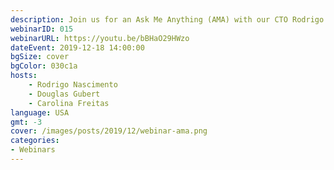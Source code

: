 ```yaml
---
description: Join us for an Ask Me Anything (AMA) with our CTO Rodrigo Nascimento. Rodrigo will be answering your questions live and discussing current developments, product launches and much much more. Join us in the <a class="button--link" href="https://open.rocket.chat/group/kgzels-7-wzjhe-3-kptl">webinar channel</a> at our open server.
webinarID: 015
webinarURL: https://youtu.be/bBHaO29HWzo
dateEvent: 2019-12-18 14:00:00
bgSize: cover
bgColor: 030c1a
hosts:
    - Rodrigo Nascimento
    - Douglas Gubert
    - Carolina Freitas
language: USA
gmt: -3
cover: /images/posts/2019/12/webinar-ama.png
categories:
- Webinars
---
```

